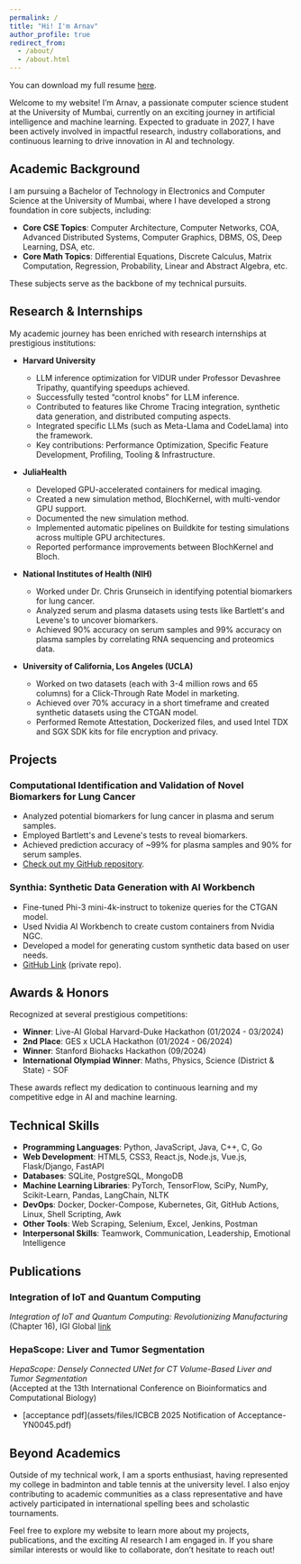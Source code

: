 ```yaml
---
permalink: /
title: "Hi! I'm Arnav"
author_profile: true
redirect_from: 
  - /about/
  - /about.html
---
```


You can download my full resume [here](assets/files/resumeee.pdf).

Welcome to my website! I’m Arnav, a passionate computer science student at the University of Mumbai, currently on an exciting journey in artificial intelligence and machine learning. Expected to graduate in 2027, I have been actively involved in impactful research, industry collaborations, and continuous learning to drive innovation in AI and technology.

## Academic Background

I am pursuing a Bachelor of Technology in Electronics and Computer Science at the University of Mumbai, where I have developed a strong foundation in core subjects, including:
- **Core CSE Topics**: Computer Architecture, Computer Networks, COA, Advanced Distributed Systems, Computer Graphics, DBMS, OS, Deep Learning, DSA, etc.  
- **Core Math Topics**: Differential Equations, Discrete Calculus, Matrix Computation, Regression, Probability, Linear and Abstract Algebra, etc.

These subjects serve as the backbone of my technical pursuits.

## Research & Internships

My academic journey has been enriched with research internships at prestigious institutions:

- **Harvard University**  
  - LLM inference optimization for VIDUR under Professor Devashree Tripathy, quantifying speedups achieved.  
  - Successfully tested “control knobs” for LLM inference.  
  - Contributed to features like Chrome Tracing integration, synthetic data generation, and distributed computing aspects.  
  - Integrated specific LLMs (such as Meta-Llama and CodeLlama) into the framework.  
  - Key contributions: Performance Optimization, Specific Feature Development, Profiling, Tooling & Infrastructure.

- **JuliaHealth**  
  - Developed GPU-accelerated containers for medical imaging.  
  - Created a new simulation method, BlochKernel, with multi-vendor GPU support.  
  - Documented the new simulation method.  
  - Implemented automatic pipelines on Buildkite for testing simulations across multiple GPU architectures.  
  - Reported performance improvements between BlochKernel and Bloch.

- **National Institutes of Health (NIH)**  
  - Worked under Dr. Chris Grunseich in identifying potential biomarkers for lung cancer.  
  - Analyzed serum and plasma datasets using tests like Bartlett's and Levene's to uncover biomarkers.  
  - Achieved 90% accuracy on serum samples and 99% accuracy on plasma samples by correlating RNA sequencing and proteomics data.

- **University of California, Los Angeles (UCLA)**  
  - Worked on two datasets (each with 3-4 million rows and 65 columns) for a Click-Through Rate Model in marketing.  
  - Achieved over 70% accuracy in a short timeframe and created synthetic datasets using the CTGAN model.  
  - Performed Remote Attestation, Dockerized files, and used Intel TDX and SGX SDK kits for file encryption and privacy.

## Projects

### Computational Identification and Validation of Novel Biomarkers for Lung Cancer
- Analyzed potential biomarkers for lung cancer in plasma and serum samples.
- Employed Bartlett's and Levene's tests to reveal biomarkers.
- Achieved prediction accuracy of ~99% for plasma samples and 90% for serum samples.  
- [Check out my GitHub repository](https://github.com/w2sg-arnav/stanford_hacks).

### Synthia: Synthetic Data Generation with AI Workbench
- Fine-tuned Phi-3 mini-4k-instruct to tokenize queries for the CTGAN model.  
- Used Nvidia AI Workbench to create custom containers from Nvidia NGC.  
- Developed a model for generating custom synthetic data based on user needs.  
- [GitHub Link](https://github.com/W2SG-smokiee/nvidia_ai) (private repo).

## Awards & Honors

Recognized at several prestigious competitions:
- **Winner**: Live-AI Global Harvard-Duke Hackathon (01/2024 - 03/2024)
- **2nd Place**: GES x UCLA Hackathon (01/2024 - 06/2024)
- **Winner**: Stanford Biohacks Hackathon (09/2024)
- **International Olympiad Winner**: Maths, Physics, Science (District & State) - SOF

These awards reflect my dedication to continuous learning and my competitive edge in AI and machine learning.

## Technical Skills

- **Programming Languages**: Python, JavaScript, Java, C++, C, Go  
- **Web Development**: HTML5, CSS3, React.js, Node.js, Vue.js, Flask/Django, FastAPI  
- **Databases**: SQLite, PostgreSQL, MongoDB  
- **Machine Learning Libraries**: PyTorch, TensorFlow, SciPy, NumPy, Scikit-Learn, Pandas, LangChain, NLTK  
- **DevOps**: Docker, Docker-Compose, Kubernetes, Git, GitHub Actions, Linux, Shell Scripting, Awk  
- **Other Tools**: Web Scraping, Selenium, Excel, Jenkins, Postman  
- **Interpersonal Skills**: Teamwork, Communication, Leadership, Emotional Intelligence  

## Publications

### Integration of IoT and Quantum Computing
*Integration of IoT and Quantum Computing: Revolutionizing Manufacturing* (Chapter 16), IGI Global  [link](https://scholar.google.com/citations?view_op=view_citation&hl=en&user=5u4nSbMAAAAJ&citation_for_view=5u4nSbMAAAAJ:u5HHmVD_uO8C) 

### HepaScope: Liver and Tumor Segmentation
*HepaScope: Densely Connected UNet for CT Volume-Based Liver and Tumor Segmentation*  
(Accepted at the 13th International Conference on Bioinformatics and Computational Biology)
- [acceptance pdf](assets/files/ICBCB 2025 Notification of Acceptance-YN0045.pdf)

## Beyond Academics

Outside of my technical work, I am a sports enthusiast, having represented my college in badminton and table tennis at the university level. I also enjoy contributing to academic communities as a class representative and have actively participated in international spelling bees and scholastic tournaments.

Feel free to explore my website to learn more about my projects, publications, and the exciting AI research I am engaged in. If you share similar interests or would like to collaborate, don’t hesitate to reach out!

